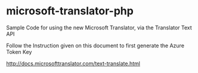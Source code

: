 # microsoft-translator-php
Sample Code for using the new Microsoft Translator, via the Translator Text API

Follow the Instruction given on this document to first generate the Azure Token Key 

http://docs.microsofttranslator.com/text-translate.html
